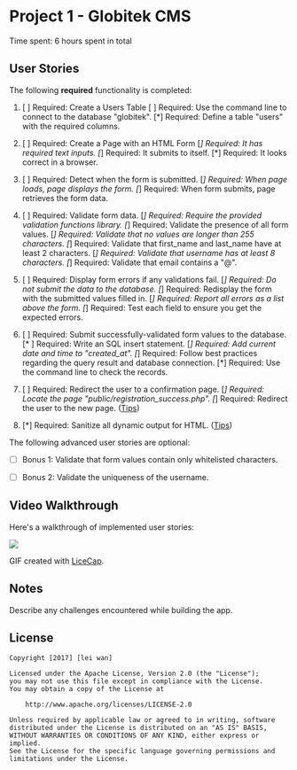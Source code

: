 # Project 1 - Globitek CMS

Time spent: 6 hours spent in total

## User Stories

The following **required** functionality is completed:

1. [ ]  Required: Create a Users Table
   [ ]  Required: Use the command line to connect to the database "globitek".
   [*]  Required: Define a table "users" with the required columns.

2. [ ]  Required: Create a Page with an HTML Form
   [*]  Required: It has required text inputs.
   [*]  Required: It submits to itself.
   [*]  Required: It looks correct in a browser.

3. [ ]  Required: Detect when the form is submitted.
   [*]  Required: When page loads, page displays the form.
   [*]  Required: When form submits, page retrieves the form data.

4. [ ]  Required: Validate form data.
   [*]  Required: Require the provided validation functions library.
   [*]  Required: Validate the presence of all form values.
   [*]  Required: Validate that no values are longer than 255 characters.
   [*]  Required: Validate that first\_name and last\_name have at least 2 characters.
   [*]  Required: Validate that username has at least 8 characters.
   [*]  Required: Validate that email contains a "@".

5. [ ]  Required: Display form errors if any validations fail.
   [*]  Required: Do not submit the data to the database.
   [*]  Required: Redisplay the form with the submitted values filled in.
   [*]  Required: Report all errors as a list above the form.
   [*]  Required: Test each field to ensure you get the expected errors.

6. [ ]  Required: Submit successfully-validated form values to the database.
   [* ]  Required: Write an SQL insert statement.
   [*]  Required: Add current date and time to "created\_at".
   [*]  Required: Follow best practices regarding the query result and database connection.
   [*]  Required: Use the command line to check the records.

7. [ ]  Required: Redirect the user to a confirmation page.
    [*]  Required: Locate the page "public/registration\_success.php".
    [*]  Required: Redirect the user to the new page. ([Tips](#!hints))

8. [*]  Required: Sanitize all dynamic output for HTML. ([Tips](#!hints))


The following advanced user stories are optional:

* [ ]  Bonus 1: Validate that form values contain only whitelisted characters.

* [ ]  Bonus 2: Validate the uniqueness of the username.


## Video Walkthrough

Here's a walkthrough of implemented user stories:

<img src='http://i.imgur.com/aKw10yT.gif' />

GIF created with [LiceCap](http://www.cockos.com/licecap/).

## Notes

Describe any challenges encountered while building the app.

## License

    Copyright [2017] [lei wan]

    Licensed under the Apache License, Version 2.0 (the "License");
    you may not use this file except in compliance with the License.
    You may obtain a copy of the License at

        http://www.apache.org/licenses/LICENSE-2.0

    Unless required by applicable law or agreed to in writing, software
    distributed under the License is distributed on an "AS IS" BASIS,
    WITHOUT WARRANTIES OR CONDITIONS OF ANY KIND, either express or implied.
    See the License for the specific language governing permissions and
    limitations under the License.